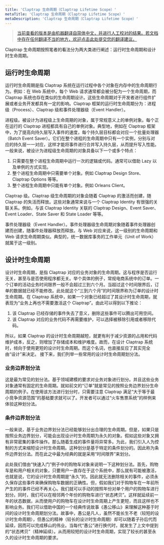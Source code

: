 ```yaml
---
title: 'Claptrap 生命周期（Claptrap Lifetime Scope）'
metaTitle: 'Claptrap 生命周期（Claptrap Lifetime Scope）'
metaDescription: 'Claptrap 生命周期（Claptrap Lifetime Scope）'
---
```


> [当前查看的版本是由机器翻译自简体中文，并进行人工校对的结果。若文档中存在任何翻译不当的地方，欢迎点击此处提交您的翻译建议。](https://crwd.in/newbeclaptrap)

Claptrap 生命周期按照笔者的看法分为两大类进行阐述：运行时生命周期和设计时生命周期。

## 运行时生命周期

运行时生命周期是指 Claptrap 系统在运行过程中各个对象在内存中的生命周期行为。例如：在 Web 系统中，每个 Web 请求通常都会被分配为一个生命周期，而 Claptrap 系统也存在类似的生命周期设计。这些生命周期对于开发者进行组件扩展或者业务开发都具有一定的影响。Claptrap 框架的运行时生命周期分为：进程级（Process）、Claptrap 级和事件处理器级（Event Handler）。

进程级。被设计为进程级上生命周期的对象，属于常规意义上的单例对象。每个正在运行的 Claptrap 进程都具有自己的单例对象。典型地，例如在 Claptrap 框架中，为了提高向持久层写入事件的速度，每个持久层目标都会对应一个批量处理器（Batch Event Saver）。它们在整个进程的生命周期中只有一个实例，分别与对应的持久层一一对应，这样才能将事件进行合并写入持久层，从而提升写入性能。一般来说，被设计为进程级生命周期的对象具备以下一个或多个特点：

1. 只需要在整个进程生命周期中运行一次的逻辑或代码。通常可以借助 Lazy 以及单例的方式实现。
2. 整个进程生命周期中只需要单个对象。例如 Claptrap Design Store、Claptrap Options 等等。
3. 整个进程生命周期中只能有单个对象。例如 Orleans Client。

Claptrap 级。Claptrap 级生命周期的对象会随着 Claptrap 的激活而创建，随 Claptrap 的失活而释放。这些对象通常来说与一个 Claptrap Identity 有很强的关联关系。例如，与该 Claptrap Identity 关联的 Claptrap Design、Event Saver、Event Loader、State Saver 和 State Loader 等等。

事件处理器级（Event Handler）。事件处理器级生命周期对象随着事件处理器创建而创建，随事件处理器释放而释放。与 Web 对应来说，这一级别的生命周期和 Web 请求生命周期类似。典型的，统一数据库事务的工作单元（Unit of Work）就属于这一级别。

## 设计时生命周期

设计时生命周期，是指 Claptrap 对应的业务对象的生命周期。这与程序是否运行无关，甚至与是否使用程序都无关。举个具体的例子，常规电商系统中的订单。一个订单的活动业务时间限界一般不会超过三到六个月。当超过这个时间限界后，订单的数据就已经不能修改。此处就这个“三到六个月”的时间限界称为订单的设计时生命周期。在 Claptrap 系统中，如果一个对象已经超过了其设计时生命周期，就表现为“业务上再也不需要激活这个 Claptrap”。由此可以得到以下推论：

1. 该 Claptrap 已经存储的事件失去了意义，删除这些事件可以腾出可用空间。
2. 该 Claptrap 对应的业务代码不再需要维护，可以选择被移除引用或者移除代码。

所以，如果 Claptrap 的设计时生命周期越短，就更有利于减少资源的占用和代码维护成本，反之，则增加了存储成本和维护难度。故而，在设计 Claptrap 系统时，倾向于使用更短的设计时生命周期。而这个名词，也直接反应了其实完全由“设计”来决定。
接下来，我们列举一些常用的设计时生命周期划分法。

### 业务边界划分法

这是最为常见的划分法。基于领域建模的要求对业务对象进行划分。并且这些业务对象通常有固定的生命周期。就如前文的“订单”就是常见的按照业务边界划分生命周期的例子。在使用该方法进行划分时，只需要注意 Claptrap 满足“大于等于最小竞争资源范围”的基础要求就可以了。开发者可以通过“火车售票系统”的样例来体验这种划分法。

### 条件边界划分法

一般来说，基于业务边界划分法已经能够划分出合理的生命周期。但是，如果只是按照业务边界划分，可能会出现设计时生命周期为永久的对象。假如这些对象又拥有非常密集的事件操作。那么随着生成的事件量将异常多。为此，我们引入人为控制的方式来缩短设计时生命周期。这种划分是基于特定的条件划分的。因此称为条件边界划分法。而在此之中最为经典的就是采用“时间限界”来划分。

此处我们借由“快速入门”例子中的购物车对象来说明一下这种划分法。首先，购物车是和用户相关的对象，只要用户一直存在于这个系统中，那么就有可能被激活，也就是说，它的设计时生命周期是“永久”的。因此就无法删除相关的事件，必须永久保存这些事件来确保购物车数据的正确性。但，假如我们对于购物车在一年前所产生的的事件已经不再关心。我们就可以手动的按照年份对单个用户的购物车进行划分。同时，我们可以在相邻两个年份的购物车进行“状态拷贝”。这样就延续前一年的状态数据，从而使用户的购物车在设计时生命周期上产生更短，而且这样也不影响业务。我们可以借助中国的一个经典传说故事《愚公移山》来理解这种基于时间的设计时生命周期划分法。故事中，愚公是凡人，虽然不能长生不老（较短的设计时生命周期），但愚公的精神（较长的设计时生命周期）却可以随着子孙后代而延续，因而可以完成移山的伟业。当每代“愚公”进行换代时，就发生了上文中提到的“状态拷贝”（精神延续）。从而用较短的设计时生命周期，实现了较长的甚至永久的设计时生命周期的要求。
